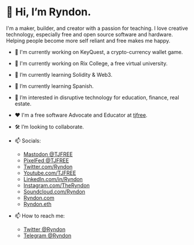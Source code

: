 # 👋 Hi, I’m Ryndon.

I'm a maker, builder, and creator with a passion for teaching. I love creative technology, especially free and open source software and hardware. Helping people become more self reliant and free makes me happy. 

- :rocket: I'm currently working on KeyQuest, a crypto-currency wallet game.
- :rocket: I'm currently working on Rix College, a free virtual university.
- 🌱 I’m currently learning Solidity & Web3.
- 🌱 I’m currently learning Spanish. 
- 👀 I’m interested in disruptive technology for education, finance, real estate.
- :heart: I'm a free software Advocate and Educator at [tjfree](youtube.com/tjfree).
- :hammer_and_wrench: I’m looking to collaborate.

- 📫 Socials:
  * [Mastodon @TJFREE]([https://twitter.com/ryndon](https://fosstodon.org/@tjfree))
  * [PixelFed @TJFREE]([https://twitter.com/ryndon](https://pixey.org/tjfree))
  * [Twitter.com/Ryndon](https://twitter.com/ryndon)
  * [Youtube.com/TJFREE](https://youtube.com/tjfree)
  * [LinkedIn.com/in/Ryndon](https://linkedin.com/in/ryndon/)
  * [Instagram.com/TheRyndon](https://instagram.com/theryndon/)
  * [Soundcloud.com/Ryndon](https://soundcloud.com/ryndon)
  * [Ryndon.com](https://ryndon.com)
  * [Ryndon.eth](https://rainbow.me/ryndon.eth)

- 📫 How to reach me:
  * [Twitter @Ryndon](https://twitter.com/ryndon)
  * [Telegram @Ryndon](https://telegram.org)
